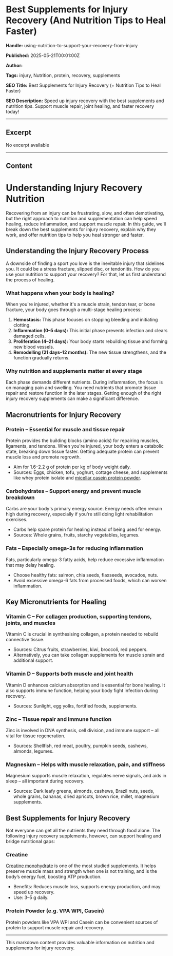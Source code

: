 # Best Supplements for Injury Recovery (And Nutrition Tips to Heal Faster)

**Handle:** using-nutrition-to-support-your-recovery-from-injury

**Published:** 2025-05-21T00:01:00Z

**Author:**  

**Tags:** injury, Nutrition, protein, recovery, supplements

**SEO Title:** Best Supplements for Injury Recovery (+ Nutrition Tips to Heal Faster)

**SEO Description:** Speed up injury recovery with the best supplements and nutrition tips. Support muscle repair, joint healing, and faster recovery today!

---

## Excerpt

No excerpt available

---

## Content

# Understanding Injury Recovery Nutrition

Recovering from an injury can be frustrating, slow, and often demotivating, but the right approach to nutrition and supplementation can help speed healing, reduce inflammation, and support muscle repair. In this guide, we'll break down the best supplements for injury recovery, explain why they work, and offer nutrition tips to help you heal stronger and faster.

## Understanding the Injury Recovery Process

A downside of finding a sport you love is the inevitable injury that sidelines you. It could be a stress fracture, slipped disc, or tendonitis. How do you use your nutrition to support your recovery? For that, let us first understand the process of healing.

### What happens when your body is healing?

When you're injured, whether it's a muscle strain, tendon tear, or bone fracture, your body goes through a multi-stage healing process:

1. **Hemostasis:** This phase focuses on stopping bleeding and initiating clotting.
2. **Inflammation (0–5 days):** This initial phase prevents infection and clears damaged cells.
3. **Proliferation (4–21 days):** Your body starts rebuilding tissue and forming new blood vessels.
4. **Remodelling (21 days–12 months):** The new tissue strengthens, and the function gradually returns.

### Why nutrition and supplements matter at every stage

Each phase demands different nutrients. During inflammation, the focus is on managing pain and swelling. You need nutrients that promote tissue repair and restore function in the later stages. Getting enough of the right injury recovery supplements can make a significant difference.

## Macronutrients for Injury Recovery

### Protein – Essential for muscle and tissue repair

Protein provides the building blocks (amino acids) for repairing muscles, ligaments, and tendons. When you're injured, your body enters a catabolic state, breaking down tissue faster. Getting adequate protein can prevent muscle loss and promote regrowth.

- Aim for 1.6–2.2 g of protein per kg of body weight daily.
- Sources: Eggs, chicken, tofu, yoghurt, cottage cheese, and supplements like whey protein isolate and [micellar casein protein powder](https://www.vpa.com.au/products/micellar-casein).

### Carbohydrates – Support energy and prevent muscle breakdown

Carbs are your body's primary energy source. Energy needs often remain high during recovery, especially if you're still doing light rehabilitation exercises.

- Carbs help spare protein for healing instead of being used for energy.
- Sources: Whole grains, fruits, starchy vegetables, legumes.

### Fats – Especially omega-3s for reducing inflammation

Fats, particularly omega-3 fatty acids, help reduce excessive inflammation that may delay healing.

- Choose healthy fats: salmon, chia seeds, flaxseeds, avocados, nuts.
- Avoid excessive omega-6 fats from processed foods, which can worsen inflammation.

## Key Micronutrients for Healing

### Vitamin C – For [collagen](https://www.vpa.com.au/products/collagen-pro) production, supporting tendons, joints, and muscles

Vitamin C is crucial in synthesising collagen, a protein needed to rebuild connective tissue.

- Sources: Citrus fruits, strawberries, kiwi, broccoli, red peppers.
- Alternatively, you can take collagen supplements for muscle sprain and additional support.

### Vitamin D – Supports both muscle and joint health

Vitamin D enhances calcium absorption and is essential for bone healing. It also supports immune function, helping your body fight infection during recovery.

- Sources: Sunlight, egg yolks, fortified foods, supplements.

### Zinc – Tissue repair and immune function

Zinc is involved in DNA synthesis, cell division, and immune support – all vital for tissue regeneration.

- Sources: Shellfish, red meat, poultry, pumpkin seeds, cashews, almonds, legumes.

### Magnesium – Helps with muscle relaxation, pain, and stiffness

Magnesium supports muscle relaxation, regulates nerve signals, and aids in sleep – all important during recovery.

- Sources: Dark leafy greens, almonds, cashews, Brazil nuts, seeds, whole grains, bananas, dried apricots, brown rice, millet, magnesium supplements.

## Best Supplements for Injury Recovery

Not everyone can get all the nutrients they need through food alone. The following injury recovery supplements, however, can support healing and bridge nutritional gaps:

### Creatine

[Creatine monohydrate](https://www.vpa.com.au/products/creatine-monohydrate) is one of the most studied supplements. It helps preserve muscle mass and strength when one is not training, and is the body’s energy fuel, boosting ATP production.

- Benefits: Reduces muscle loss, supports energy production, and may speed up recovery.
- Use: 3–5 g daily.

### Protein Powder (e.g. VPA WPI, Casein)

Protein powders like VPA WPI and Casein can be convenient sources of protein to support muscle repair and recovery.

---

This markdown content provides valuable information on nutrition and supplements for injury recovery.

